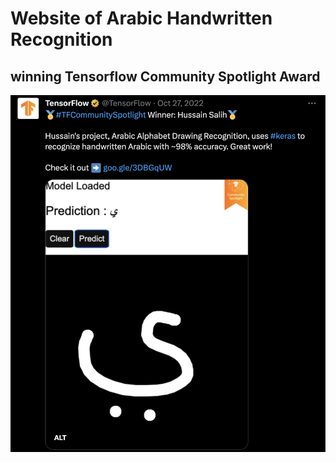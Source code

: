 # Website of Arabic Handwritten Recognition


## winning Tensorflow Community Spotlight Award

<img src="img.png"/>
